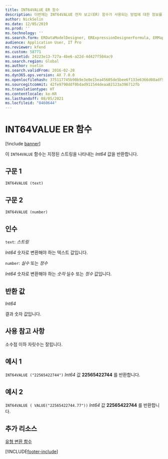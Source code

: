 ```yaml
---
title: INT64VALUE ER 함수
description: 이번에는 INT64VALUE 전자 보고(ER) 함수가 사용되는 방법에 대한 정보를 제공합니다.
author: NickSelin
ms.date: 12/05/2019
ms.prod: ''
ms.technology: ''
ms.search.form: ERDataModelDesigner, ERExpressionDesignerFormula, ERMappedFormatDesigner, ERModelMappingDesigner
audience: Application User, IT Pro
ms.reviewer: kfend
ms.custom: 58771
ms.assetid: 24223e13-727a-4be6-a22d-4d427f504ac9
ms.search.region: Global
ms.author: nselin
ms.search.validFrom: 2016-02-28
ms.dyn365.ops.version: AX 7.0.0
ms.openlocfilehash: 375117745b90b9e3e0e15ea45605de5bee6f133e6366d08adf5bae98423abd71
ms.sourcegitcommit: 42fe9790ddf0bdad911544deaa82123a396712fb
ms.translationtype: HT
ms.contentlocale: ko-KR
ms.lasthandoff: 08/05/2021
ms.locfileid: "8460644"
---
```

# <a name="int64value-er-function"></a>INT64VALUE ER 함수

[!include [banner](../includes/banner.md)]

이 `INT64VALUE` 함수는 지정된 스트링을 나타내는 *Int64* 값을 반환합니다.

## <a name="syntax-1"></a>구문 1

```vb
INT64VALUE (text)
```

## <a name="syntax-2"></a>구문 2

```vb
INT64VALUE (number)
```

## <a name="arguments"></a>인수

`text`: *스트링*

*Int64* 숫자로 변환해야 하는 텍스트 값입니다.

`number`: *실수* 또는 *정수*

*Int64* 숫자로 변환해야 하는 *숫자* 실수 또는 *정수* 값입니다.

## <a name="return-values"></a>반환 값

*Int64*

결과 숫자 값입니다.

## <a name="usage-notes"></a>사용 참고 사항

소수점 이하 자릿수는 잘립니다.

## <a name="example-1"></a>예시 1

`INT64VALUE ("22565422744")` *Int64* 값 **22565422744** 를 반환합니다.

## <a name="example-2"></a>예시 2

`INT64VALUE ( VALUE("22565422744.77"))` *Int64* 값 **22565422744** 를 반환합니다.

## <a name="additional-resources"></a>추가 리소스

[유형 변환 함수](er-functions-category-type-conversion.md)


[!INCLUDE[footer-include](../../../includes/footer-banner.md)]